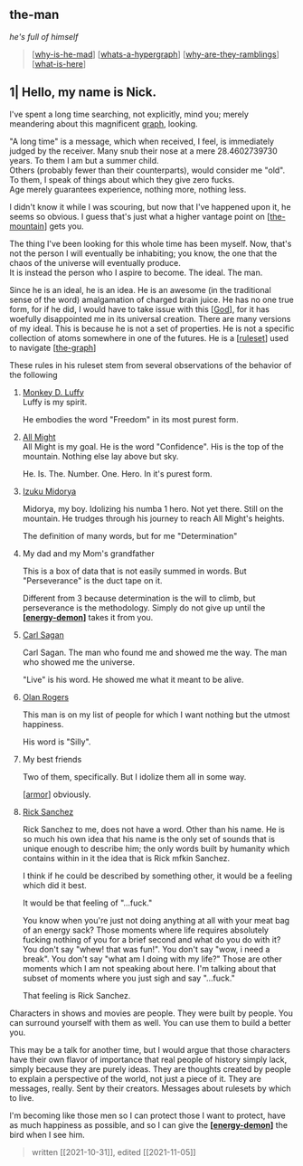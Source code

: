## the-man

_he's full of himself_

> [[why-is-he-mad]]
> [[whats-a-hypergraph]]
> [[why-are-they-ramblings]]
> [[what-is-here]]

## 1| Hello, my name is Nick.

I've spent a long time searching, not explicitly, mind you; merely meandering about this magnificent [graph](../the-graph.md), looking.  

 "A long time" is a message, which when received, I feel, is immediately judged by the receiver. Many snub their nose at a mere 28.4602739730 years. To them I am but a summer child.  
Others (probably fewer than their counterparts), would consider me "old". To them, I speak of things about which they give zero fucks.  
Age merely guarantees experience, nothing more, nothing less.

I didn't know it while I was scouring, but now that I've happened upon it, he seems so obvious. I guess that's just what a higher vantage point on [[the-mountain]] gets you.

The thing I've been looking for this whole time has been myself. Now, that's not the person I will eventually be inhabiting; you know, the one that the chaos of the universe will eventually produce.  
  It is instead the person who I aspire to become. The ideal. The man.

Since he is an ideal, he is an idea. He is an awesome (in the traditional sense of the word) amalgamation of charged brain juice. He has no one true form, for if he did, I would have to take issue with this [[God]], for it has woefully disappointed me in its universal creation.
There are many versions of my ideal. This is because he is not a set of properties. He is not a specific collection of atoms somewhere in one of the futures. He is a [[ruleset]] used to navigate [[the-graph]]

These rules in his ruleset stem from several observations of the behavior of the following

1. [Monkey D. Luffy](https://onepiece.fandom.com/wiki/Monkey_D._Luffy)  
  Luffy is my spirit.

    He embodies the word "Freedom" in its most purest form.
2. [All Might](https://myheroacademia.fandom.com/wiki/Toshinori_Yagi)  
    All Might is my goal. He is the word "Confidence". His is the top of the mountain. Nothing else lay above but sky.

    He. Is. The. Number. One. Hero. In it's purest form.
3. [Izuku Midorya](https://myheroacademia.fandom.com/wiki/Izuku_Midoriya)

    Midorya, my boy. Idolizing his numba 1 hero. Not yet there. Still on the mountain. He trudges through his journey to reach All Might's heights.

    The definition of many words, but for me "Determination"
4. My dad and my Mom's grandfather

    This is a box of data that is not easily summed in words. But "Perseverance" is the duct tape on it.

    Different from 3 because determination is the will to climb, but perseverance is the methodology. Simply do not give up until the **[[energy-demon]]** takes it from you.
5. [Carl Sagan](https://en.wikipedia.org/wiki/Carl_Sagan)

    Carl Sagan. The man who found me and showed me the way. The man who showed me the universe.

    "Live" is his word. He showed me what it meant to be alive.

6. [Olan Rogers](https://www.youtube.com/watch?v=cZO9tMetxno)

    This man is on my list of people for which I want nothing but the utmost happiness.

    His word is "Silly".
7. My best friends

    Two of them, specifically. But I idolize them all in some way.

    [[armor]] obviously.

8. [Rick Sanchez](https://rickandmorty.fandom.com/wiki/Rick_Sanchez)

    Rick Sanchez to me, does not have a word. Other than his name. He is so much his own idea that his name is the only set of sounds that is unique enough to describe him; the only words built by humanity which contains within in it the idea that is Rick mfkin Sanchez.

    I think if he could be described by something other, it would be a feeling which did it best.

    It would be that feeling of "...fuck."

    You know when you're just not doing anything at all with your meat bag of an energy sack? Those moments where life requires absolutely fucking nothing of you for a brief second and what do you do with it? You don't say "whew! that was fun!". You don't say "wow, i need a break". You don't say "what am I doing with my life?" Those are other moments which I am not speaking about here.
    I'm talking about that subset of moments where you just sigh and say "...fuck."

    That feeling is Rick Sanchez.

Characters in shows and movies are people. They were built by people. You can surround yourself with them as well. You can use them to build a better you.

This may be a talk for another time, but I would argue that those characters have their own flavor of importance that real people of history simply lack, simply because they are purely ideas. They are thoughts created by people to explain a perspective of the world, not just a piece of it.
They are messages, really. Sent by their creators. Messages about rulesets by which to live.

I'm becoming like those men so I can protect those I want to protect, have as much happiness as possible, and so I can give the **[[energy-demon]]** the bird when I see him.

> written [[2021-10-31]], edited [[2021-11-05]]

[//begin]: # "Autogenerated link references for markdown compatibility"
[why-is-he-mad]: why-is-he-mad "why-is-he-mad"
[whats-a-hypergraph]: whats-a-hypergraph "whats-a-hypergraph"
[why-are-they-ramblings]: why-are-they-ramblings "why-are-they-ramblings"
[what-is-here]: ../bits/what-is-here "what-is-here"
[the-mountain]: the-mountain "the-mountain"
[God]: ../bits/God "God"
[ruleset]: ruleset "ruleset"
[the-graph]: the-graph "the-graph"
[energy-demon]: ../bits/energy-demon "energy-demon"
[armor]: ../bits/armor "armor"
[//end]: # "Autogenerated link references"

